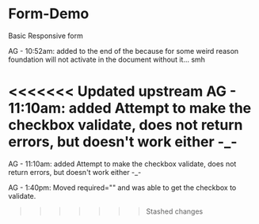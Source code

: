 # Form-Demo
Basic Responsive form

 
 
 AG - 10:52am: added <script>$(document).foundation();</script> to the end of the <body> because for some weird reason foundation will not activate 	  in the document without it... smh
 
 
<<<<<<< Updated upstream
 AG - 11:10am: added Attempt to make the checkbox validate, does not return errors, but doesn't work either -_- 
=======
 AG - 11:10am: added Attempt to make the checkbox validate, does not return errors, but doesn't work either -_- 
 
 
 AG - 1:40pm: Moved required="" and was able to get the checkbox to validate.
>>>>>>> Stashed changes
